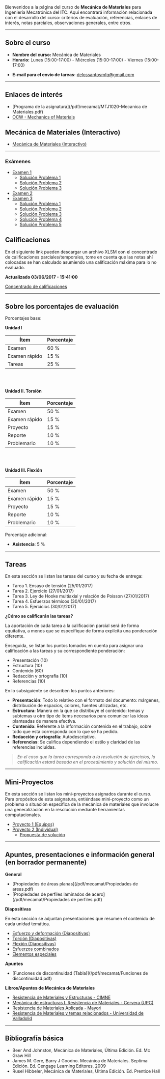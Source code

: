 <!-- 
.. title: Mecánica de materiales
.. slug: mecanica-de-materiales
.. date: 2017-01-20 17:57:08 UTC-06:00
.. tags: mathjax, asignaturas,
.. category: 
.. link: 
.. description: 
.. type: text
-->


Bienvenidos a la página del curso de **Mecánica de Materiales** para Ingeniería Mecatrónica del ITC. 
Aquí encontrará información relacionada con el desarrollo del curso: criterios de evaluación, referencias, 
enlaces de interés, notas parciales, observaciones generales, entre otros.

---
## Sobre el curso

* **Nombre del curso:** Mecánica de Materiales
* **Horario:** Lunes (15:00-17:00) - Miércoles (15:00-17:00) - Viernes (15:00-17:00)
<!-- * **Profesor:** Pedro Jorge De Los Santos Lara -->
* **E-mail para el envío de tareas:** delossantosmfq@gmail.com


---

## Enlaces de interés

* [Programa de la asignatura](/pdf/mecamat/MTJ1020-Mecanica de Materiales.pdf)
* [OCW - Mechanics of Materials](https://ocw.mit.edu/courses/materials-science-and-engineering/3-11-mechanics-of-materials-fall-1999/index.htm)

## Mecánica de Materiales (Interactivo)

* [Mecánica de Materiales (Interactivo)](/MecMoviesILS/)

---

### Exámenes

* [Examen 1](/pdf/mecamat/EX01_MDM.pdf)
    - [Solución Problema 1](/pdf/mecamat/SOL_EX01_MDM_P1.pdf)
    - [Solución Problema 2](/pdf/mecamat/SOL_EX01_MDM_P2.pdf)
    - [Solución Problema 3](/pdf/mecamat/SOL_EX01_MDM_P3.pdf)
* [Examen 2](/pdf/mecamat/EX02_MDM.pdf)
* [Examen 3](/pdf/mecamat/EX03_MDM.pdf)
    - [Solución Problema 1](/pdf/mecamat/SOL_EX03_MDM_P1.pdf)
    - [Solución Problema 2](/pdf/mecamat/SOL_EX03_MDM_P2.pdf)
    - [Solución Problema 3](/pdf/mecamat/SOL_EX03_MDM_P3.pdf)
    - [Solución Problema 4](/pdf/mecamat/SOL_EX03_MDM_P4.pdf)
    - [Solución Problema 5](/pdf/mecamat/SOL_EX03_MDM_P5.pdf)


## Calificaciones

En el siguiente link pueden descargar un archivo XLSM con el concentrado de calificaciones parciales/temporales, 
tome en cuenta que las notas ahí colocadas se han calculado asumiendo una calificación máxima para lo no evaluado.

**Actualizado 03/06/2017 - 15:41:00**

[Concentrado de calificaciones](https://drive.google.com/open?id=0B1IQgGWJ6Ld7SWhWWXFSaFBPZzQ)

---
 
## Sobre los porcentajes de evaluación

Porcentajes base: 

**Unidad I**

| **Ítem** | **Porcentaje** |
|----|----|
| Examen | 60 % |
| Examen rápido | 15 % |
| Tareas | 25 % |

<br>
<br>

**Unidad II. Torsión**

| **Ítem** | **Porcentaje** |
|----|----|
| Examen | 50 % |
| Examen rápido | 15 % |
| Proyecto | 15 % |
| Reporte | 10 % |
| Problemario | 10 % |

<br>
<br>

**Unidad III. Flexión**

| **Ítem** | **Porcentaje** |
|----|----|
| Examen | 50 % |
| Examen rápido | 15 % |
| Proyecto | 15 % |
| Reporte | 10 % |
| Problemario | 10 % |


Porcentaje adicional:

* **Asistencia**: 5 % 

---

## Tareas 

En esta sección se listan las tareas del curso y su fecha de entrega:

* Tarea 1. Ensayo de tensión (25/01/2017)
* Tarea 2. Ejercicio (27/01/2017)
* Tarea 3. Ley de Hooke multiaxial y relación de Poisson (27/01/2017)
* Tarea 4. Esfuerzos térmicos (30/01/2017)
* Tarea 5. Ejercicios (30/01/2017)

**¿Cómo se calificarán las tareas?**

La aportación de cada tarea a la calificación parcial será de forma equitativa, a menos que se especifique 
de forma explícita una ponderación diferente.

Enseguida, se listan los puntos tomados en cuenta para asignar una calificación a las tareas y su correspondiente 
ponderación: 

* Presentación (10)
* Estructura (10)
* Contenido (60)
* Redacción y ortografía (10)
* Referencias (10)

En lo subsiguiente se describen los puntos anteriores: 

* **Presentación**: Todo lo relativo con el formato del documento: márgenes, distribución de espacios, colores, fuentes utilizadas, etc.
* **Estructura**: Manera en la que se distribuye el contenido: temas y subtemas u otro tipo de ítems necesarios para comunicar las ideas planteadas de manera efectiva.
* **Contenido**: Referente a la información contenida en el trabajo, sobre todo que esta corresponda con lo que se ha pedido.
* **Redacción y ortografía**: Autodescriptivo.
* **Referencias**:  Se califica dependiendo el estilo y claridad de las referencias incluidas.

> *En el caso que la tarea corresponda a la resolución de ejercicios, la calificación estará basada en el procedimiento y solución del mismo.*


---

## Mini-Proyectos

En esta sección se listan los mini-proyectos asignados durante el curso. Para propósitos de esta asignatura, 
entiéndase mini-proyecto como un problema o situación específica de la mecánica de materiales que involucre una generalización en la resolución mediante herramientas computacionales.

* [Proyecto 1 (Equipos)](/pdf/mecamat/PROY01_MDM.pdf)
* [Proyecto 2 (Individual)](/pdf/mecamat/PROY02_MDM.pdf)
    - [Propuesta de solución](/posts/propuesta-de-solucion-proyecto-02/)

---

## Apuntes, presentaciones e información general (en borrador permanente)

**General**

* [Propiedades de áreas planas](/pdf/mecamat/Propiedades de areas.pdf)
* [Propiedades de perfiles laminados de acero](/pdf/mecamat/Propiedades de perfiles.pdf)

**Diapositivas**

En esta sección se adjuntan presentaciones que resumen el contenido de cada unidad temática.

* [Esfuerzo y deformación (Diapositivas)](/pdf/mecamat/p01_esfuerzo_deformacion.pdf)
* [Torsión (Diapositivas)](/pdf/mecamat/p02_torsion.pdf)
* [Flexión (Diapositivas)](/pdf/mecamat/p03_flexion.pdf)
* [Esfuerzos combinados](/pdf/mecamat/p04_esfuerzos_combinados.pdf)
* [Elementos especiales](/pdf/mecamat/p05_elementos_especiales.pdf)

**Apuntes**

* [Funciones de discontinuidad (Tabla)](/pdf/mecamat/Funciones de discontinuidad.pdf)

**Libros/Apuntes de Mecánica de Materiales**

* [Resistencia de Materiales y Estructuras - CIMNE](https://portal.camins.upc.edu/materials_guia/250120/2012/Resistencia%20de%20materiales%20y%20estructuras.pdf)
* [Mecánica de estructuras I. Resistencia de Materiales - Cervera (UPC)](http://cervera.rmee.upc.edu/libros/Mec%C3%A1nica_de_estructuras_I_Resistencia_de_Materiales.pdf)
* [Resistencia de Materiales Aplicada - Mayori](http://www.cartagena99.com/recursos/otros/apuntes/Resistencia_de_Materiales_Aplicada.pdf)
* [Resistencia de Materiales y temas relacionados - Universidad de Valladolid](http://www.eii.uva.es/reic/RMgrado/docs_varios/apuntes_RMgrado.pdf)




---


## Bibliografía básica

* Beer And Johnston, Mecánica de Materiales, Última Edición. Ed. Mc Graw Hill
* James M. Gere, Barry J Goodno. Mecánica de Materiales. Septima Edición. Ed. Cengage Learning Editores, 2009
* Rusel Hibbeler, Mecánica de Materiales, Última Edición. Ed. Prentice Hall 
